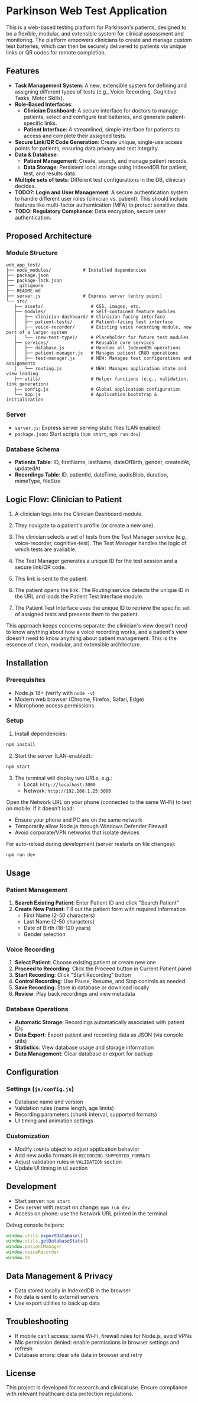# Parkinson Web Test Application

This is a web-based testing platform for Parkinson's patients, designed to be a flexible, modular, and extensible system for clinical assessment and monitoring. The platform empowers clinicians to create and manage custom test batteries, which can then be securely delivered to patients via unique links or QR codes for remote completion.


## Features

- **Task Management System**: A new, extensible system for defining and assigning different types of tests (e.g., Voice Recording, Cognitive Tasks, Motor Skills).
- **Role-Based Interfaces**:  
   - **Clinician Dashboard**: A secure interface for doctors to manage patients, select and configure test batteries, and generate patient-specific links.
   - **Patient Interface**: A streamlined, simple interface for patients to access and complete their assigned tests.
- **Secure Link/QR Code Generation**: Create unique, single-use access points for patients, ensuring data privacy and test integrity.
- **Data & Database**:
   - **Patient Management**: Create, search, and manage patient records.
   - **Data Storage**: Persistent local storage using IndexedDB for patient, test, and results data.
- **Multiple sets of tests**: Different test configurations in the DB, clinician decides.
- **TODO?: Login and User Management**: A secure authentication system to handle different user roles (clinician vs. patient). This should include features like multi-factor authentication (MFA) to protect sensitive data.
- **TODO: Regulatory Compliance**: Data encryption, secure user authentication.


## Proposed Architecture
### Module Structure
```
web_app_test/
├── node_modules/            # Installed dependencies
├── package.json
├── package-lock.json
├── .gitignore
├── README.md
├── server.js                # Express server (entry point)
└── src/
   ├── assets/                  # CSS, images, etc.
   ├── modules/                 # Self-contained feature modules
   │   ├── clinician-dashboard/ # Clinician-facing interface
   │   ├── patient-tests/       # Patient-facing test interface
   │   ├── voice-recorder/      # Existing voice recording module, now part of a larger system
   │   └── (new-test-type)/     # Placeholder for future test modules
   ├── services/                # Reusable core services
   │   ├── database.js          # Handles all IndexedDB operations
   │   ├── patient-manager.js   # Manages patient CRUD operations
   │   ├── test-manager.js      # NEW: Manages test configurations and assignments
   │   └── routing.js           # NEW: Manages application state and view loading
   ├── utils/                   # Helper functions (e.g., validation, link generation)
   ├── config.js                # Global application configuration
   └── app.js                   # Application bootstrap & initialization
```

### Server
- `server.js`: Express server serving static files (LAN enabled)
- `package.json`: Start scripts (`npm start`, `npm run dev`)

### Database Schema
- **Patients Table**: ID, firstName, lastName, dateOfBirth, gender, createdAt, updatedAt
- **Recordings Table**: ID, patientId, dateTime, audioBlob, duration, mimeType, fileSize

## Logic Flow: Clinician to Patient
1. A clinician logs into the Clinician Dashboard module.

2. They navigate to a patient's profile (or create a new one).

3. The clinician selects a set of tests from the Test Manager service (e.g., voice-recorder, cognitive-test). The Test Manager handles the logic of which tests are available.

4. The Test Manager generates a unique ID for the test session and a secure link/QR code.

5. This link is sent to the patient.

6. The patient opens the link. The Routing service detects the unique ID in the URL and loads the Patient Test Interface module.

7. The Patient Test Interface uses the unique ID to retrieve the specific set of assigned tests and presents them to the patient.

This approach keeps concerns separate: the clinician's view doesn't need to know anything about how a voice recording works, and a patient's view doesn't need to know anything about patient management. This is the essence of clean, modular, and extensible architecture.

## Installation

### Prerequisites
- Node.js 18+ (verify with `node -v`)
- Modern web browser (Chrome, Firefox, Safari, Edge)
- Microphone access permissions

### Setup
1. Install dependencies:
```bash
npm install
```
2. Start the server (LAN-enabled):
```bash
npm start
```
3. The terminal will display two URLs, e.g.:
   - Local: `http://localhost:3000`
   - Network: `http://192.168.1.25:3000`

Open the Network URL on your phone (connected to the same Wi‑Fi) to test on mobile. If it doesn't load:
- Ensure your phone and PC are on the same network
- Temporarily allow Node.js through Windows Defender Firewall
- Avoid corporate/VPN networks that isolate devices

For auto-reload during development (server restarts on file changes):
```bash
npm run dev
```

## Usage

### Patient Management
1. **Search Existing Patient**: Enter Patient ID and click "Search Patient"
2. **Create New Patient**: Fill out the patient form with required information
   - First Name (2-50 characters)
   - Last Name (2-50 characters)
   - Date of Birth (18-120 years)
   - Gender selection

### Voice Recording
1. **Select Patient**: Choose existing patient or create new one
2. **Proceed to Recording**: Click the Proceed button in Current Patient panel
3. **Start Recording**: Click "Start Recording" button
4. **Control Recording**: Use Pause, Resume, and Stop controls as needed
5. **Save Recording**: Store in database or download locally
6. **Review**: Play back recordings and view metadata

### Database Operations
- **Automatic Storage**: Recordings automatically associated with patient IDs
- **Data Export**: Export patient and recording data as JSON (via console utils)
- **Statistics**: View database usage and storage information
- **Data Management**: Clear database or export for backup


## Configuration

### Settings (`js/config.js`)
- Database name and version
- Validation rules (name length, age limits)
- Recording parameters (chunk interval, supported formats)
- UI timing and animation settings

### Customization
- Modify `CONFIG` object to adjust application behavior
- Add new audio formats in `RECORDING.SUPPORTED_FORMATS`
- Adjust validation rules in `VALIDATION` section
- Update UI timing in `UI` section

## Development

- Start server: `npm start`
- Dev server with restart on change: `npm run dev`
- Access on phone: use the Network URL printed in the terminal

Debug console helpers:
```javascript
window.utils.exportDatabase()
window.utils.getDatabaseStats()
window.patientManager
window.voiceRecorder
window.db
```

## Data Management & Privacy
- Data stored locally in IndexedDB in the browser
- No data is sent to external servers
- Use export utilities to back up data

## Troubleshooting
- If mobile can’t access: same Wi‑Fi, firewall rules for Node.js, avoid VPNs
- Mic permission denied: enable permissions in browser settings and refresh
- Database errors: clear site data in browser and retry

## License
This project is developed for research and clinical use. Ensure compliance with relevant healthcare data protection regulations.

